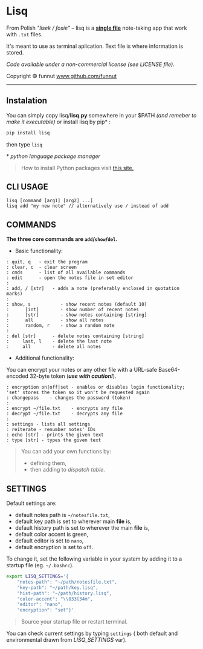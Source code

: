# Lisq

From Polish *"lisek / foxie"* – lisq is a [**single file**](https://github.com/funnut/Lisq/blob/main/lisq/lisq.py) note-taking app that work with `.txt` files.

It's meant to use as terminal aplication. Text file is where information is stored.

*Code available under a non-commercial license (see LICENSE file).*

Copyright © funnut www.github.com/funnut

---

## Instalation

You can simply copy lisq/**lisq.py** somewhere in your $PATH *(and remeber to make it executable)* or install lisq by pip* : 

```bash
pip install lisq
```

then type `lisq`

\* *python language package manager*
> How to install Python packages visit [this site.](https://packaging.python.org/en/latest/tutorials/installing-packages/)

## CLI USAGE

```
lisq [command [arg1] [arg2] ...]
lisq add "my new note" // alternatively use / instead of add
```

## COMMANDS

**The three core commands are `add`/`show`/`del`.**

* Basic functionality:
```
: quit, q   - exit the program
: clear, c  - clear screen
: cmds      - list of all available commands
: edit      - open the notes file in set editor
:
: add, / [str]   - adds a note (preferably enclosed in quotation marks)
:
: show, s           - show recent notes (default 10)
:      [int]        - show number of recent notes
:      [str]        - show notes containing [string]
:      all          - show all notes
:      random, r    - show a random note
:
: del [str]      - delete notes containing [string]
:     last, l    - delete the last note
:     all        - delete all notes
```

* Additional functionality:

You can encrypt your notes or any other file with a URL-safe Base64-encoded 32-byte token (***use with caution!***).
```
: encryption on|off|set - enables or disables login functionality; 'set' stores the token so it won't be requested again
: changepass    - changes the password (token)
:
: encrypt ~/file.txt    - encrypts any file
: decrypt ~/file.txt    - decrypts any file
:
: settings - lists all settings
: reiterate - renumber notes' IDs
: echo [str] - prints the given text
: type [str] - types the given text
```

> You can add your own functions by:
> + defining them,
> + then adding to *dispatch table*.

## SETTINGS

Default settings are:
   * default notes path is `~/notesfile.txt`,
   * default key path is set to wherever main __file__ is,
   * default history path is set to wherever the main __file__ is,
   * default color accent is green,
   * default editor is set to `nano`,
   * default encryption is set to `off`.

To change it, set the following variable in your system by adding it to a startup file (eg. `~/.bashrc`).

```bash
export LISQ_SETTINGS='{
    "notes-path": "~/path/notesfile.txt",
    "key-path": "~/path/key.lisq",
    "hist-path": "~/path/history.lisq",
    "color-accent": "\\033[34m",
    "editor": "nano",
    "encryption": "set"}'
```

> Source your startup file or restart terminal.

You can check current settings by typing `settings` ( both default and environmental drawn from *LISQ_SETTINGS* var).

